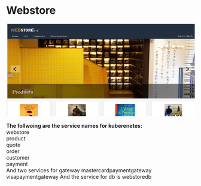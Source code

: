 # Webstore

<img src="githubimages/webstoreimages.png"/>




<b>The follwoing are the service names for kuberenetes:</b>
<br/>
&#9; webstore<br/>
	&#9;product<br/>
	&#9;quote<br/>
	&#9;order<br/>
	&#9;customer<br/>
	&#9;payment<br/>
And two services for gateway
	mastercardpaymentgateway
	visapaymentgateway
And the service for db is 
	webstoredb
